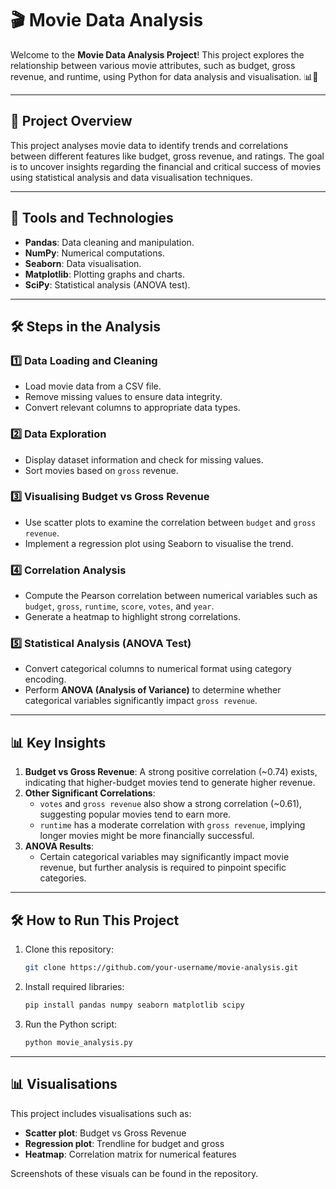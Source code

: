 # 🎬 Movie Data Analysis

Welcome to the **Movie Data Analysis Project**! This project explores the relationship between various movie attributes, such as budget, gross revenue, and runtime, using Python for data analysis and visualisation. 📊🎥

---

## 🚀 Project Overview

This project analyses movie data to identify trends and correlations between different features like budget, gross revenue, and ratings. The goal is to uncover insights regarding the financial and critical success of movies using statistical analysis and data visualisation techniques.

---

## 🔧 Tools and Technologies

- **Pandas**: Data cleaning and manipulation.
- **NumPy**: Numerical computations.
- **Seaborn**: Data visualisation.
- **Matplotlib**: Plotting graphs and charts.
- **SciPy**: Statistical analysis (ANOVA test).

---

## 🛠️ Steps in the Analysis

### 1️⃣ Data Loading and Cleaning
- Load movie data from a CSV file.
- Remove missing values to ensure data integrity.
- Convert relevant columns to appropriate data types.

### 2️⃣ Data Exploration
- Display dataset information and check for missing values.
- Sort movies based on `gross` revenue.

### 3️⃣ Visualising Budget vs Gross Revenue
- Use scatter plots to examine the correlation between `budget` and `gross revenue`.
- Implement a regression plot using Seaborn to visualise the trend.

### 4️⃣ Correlation Analysis
- Compute the Pearson correlation between numerical variables such as `budget`, `gross`, `runtime`, `score`, `votes`, and `year`.
- Generate a heatmap to highlight strong correlations.

### 5️⃣ Statistical Analysis (ANOVA Test)
- Convert categorical columns to numerical format using category encoding.
- Perform **ANOVA (Analysis of Variance)** to determine whether categorical variables significantly impact `gross revenue`.

---

## 📊 Key Insights

1. **Budget vs Gross Revenue**: A strong positive correlation (~0.74) exists, indicating that higher-budget movies tend to generate higher revenue.
2. **Other Significant Correlations**:
   - `votes` and `gross revenue` also show a strong correlation (~0.61), suggesting popular movies tend to earn more.
   - `runtime` has a moderate correlation with `gross revenue`, implying longer movies might be more financially successful.
3. **ANOVA Results**:
   - Certain categorical variables may significantly impact movie revenue, but further analysis is required to pinpoint specific categories.

---

## 🛠️ How to Run This Project

1. Clone this repository:
   ```bash
   git clone https://github.com/your-username/movie-analysis.git
   ```
2. Install required libraries:
   ```bash
   pip install pandas numpy seaborn matplotlib scipy
   ```
3. Run the Python script:
   ```bash
   python movie_analysis.py
   ```

---

## 📊 Visualisations

This project includes visualisations such as:
- **Scatter plot**: Budget vs Gross Revenue
- **Regression plot**: Trendline for budget and gross
- **Heatmap**: Correlation matrix for numerical features

Screenshots of these visuals can be found in the repository.

